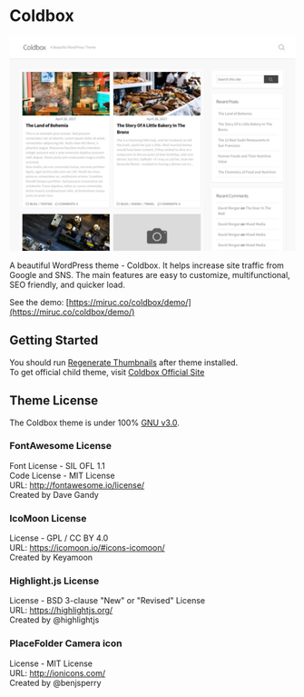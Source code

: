 # Coldbox

![coldbox-screenshot](/screenshot.jpg)

A beautiful WordPress theme - Coldbox. It helps increase site traffic from Google and SNS. The main features are easy to customize, multifunctional, SEO friendly, and quicker load.

See the demo: [https://miruc.co/coldbox/demo/](https://miruc.co/coldbox/demo/)

## Getting Started
You should run [Regenerate Thumbnails](https://ja.wordpress.org/plugins/regenerate-thumbnails/) after theme installed.  
To get official child theme, visit [Coldbox Official Site](https://miruc.co/coldbox/)
<!-- **Documentation** -->

## Theme License
The Coldbox theme is under 100% [GNU v3.0](http://www.gnu.org/licenses/gpl-3.0.html).

### FontAwesome License
Font License - SIL OFL 1.1  
Code License - MIT License  
URL: http://fontawesome.io/license/  
Created by Dave Gandy  

### IcoMoon License
License - GPL / CC BY 4.0  
URL: https://icomoon.io/#icons-icomoon/  
Created by Keyamoon  

### Highlight.js License
License - BSD 3-clause "New" or "Revised" License  
URL: https://highlightjs.org/  
Created by @highlightjs  

### PlaceFolder Camera icon
License - MIT License  
URL: http://ionicons.com/  
Created by @benjsperry  
